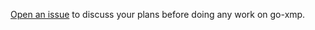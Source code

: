 [Open an issue](https://github.com/github.com/honza/go-xmp/issues/new) to discuss your
plans before doing any work on go-xmp.